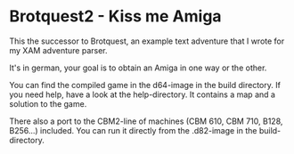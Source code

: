 # Brotquest2 - Kiss me Amiga

This the successor to Brotquest, an example text adventure that I wrote for my XAM adventure parser.

It's in german, your goal is to obtain an Amiga in one way or the other.

You can find the compiled game in the d64-image in the build directory. If you need help, have a look at the help-directory. It contains a map and a solution to the game.

There also a port to the CBM2-line of machines (CBM 610, CBM 710, B128, B256...) included. You can run it directly from the .d82-image in the build-directory.